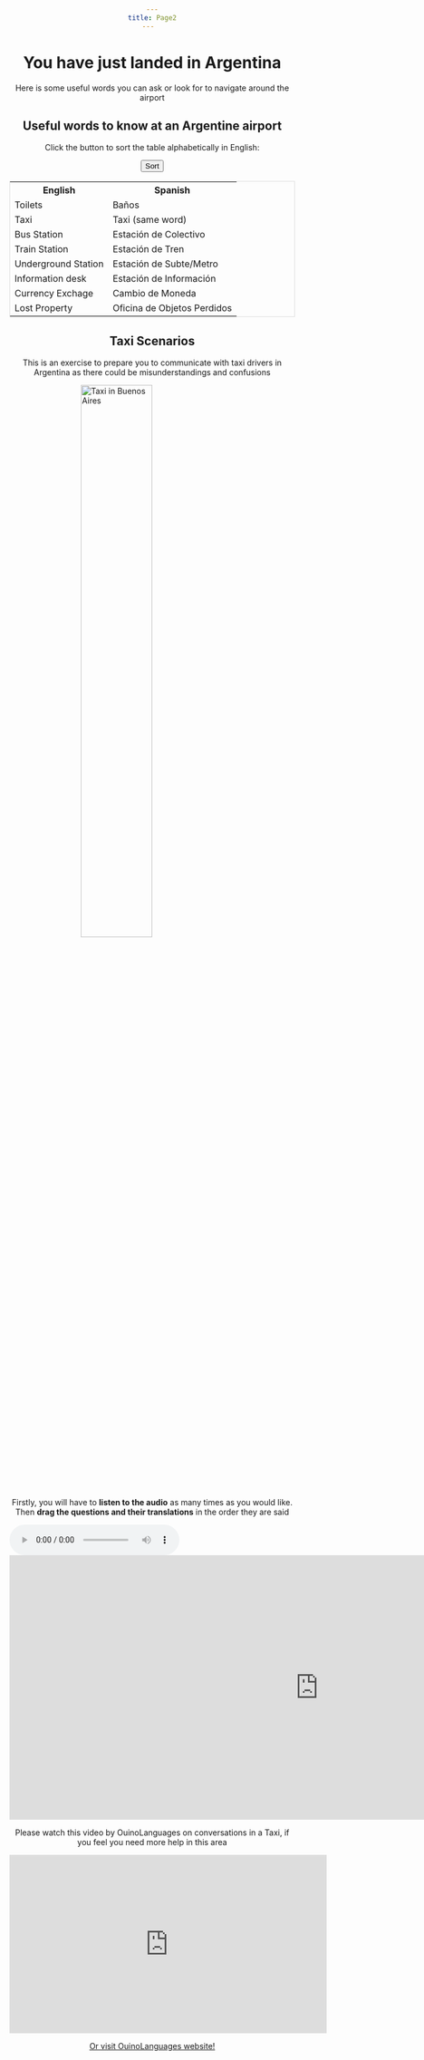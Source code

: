 ```yaml
---
title: Page2
---  
```

<style>
h1 {text-align: center;}
h2 {text-align: center;}
  div {text-align: center;}
p {text-align: center;}
</style>


<h1>You have just landed in Argentina</h1>

  <p>Here is some useful words you can ask or look for to navigate around the airport</p>
  
  <title>Sort a HTML Table Alphabetically</title>
<style>
table {
  border-spacing: 0;
  width: 100%;
  border: 1px solid #ddd;
}

th, td {
  text-align: left;
  padding: 16px;
}

tr:nth-child(even) {
  background-color: #f2f2f2
}
</style>

<h2>Useful words to know at an Argentine airport</h2>
<p>Click the button to sort the table alphabetically in English:</p>
<p><button onclick="sortTable()">Sort</button></p>

<table id="myTable">
  <tr>
    <th>English</th>
    <th>Spanish</th>
  </tr>
  <tr>
    <td>Toilets</td>
    <td>Baños</td>
  </tr>
  <tr>
    <td>Taxi</td>
    <td>Taxi (same word)</td>
  </tr>
  <tr>
    <td>Bus Station</td>
    <td>Estación de Colectivo</td>
  </tr>
  <tr>
    <td>Train Station</td>
    <td>Estación de Tren</td>
  </tr>
  <tr>
    <td>Underground Station</td>
    <td>Estación de Subte/Metro</td>
  </tr>
  <tr>
    <td>Information desk</td>
    <td>Estación de Información</td>
  </tr>
  <tr>
    <td>Currency Exchage</td>
    <td>Cambio de Moneda</td>
  </tr>
  <tr>
    <td>Lost Property</td>
    <td>Oficina de Objetos Perdidos</td>
  </tr>
</table>

<script>
function sortTable() {
  var table, rows, switching, i, x, y, shouldSwitch;
  table = document.getElementById("myTable");
  switching = true;
  /*Make a loop that will continue until
  no switching has been done:*/
  while (switching) {
    //start by saying: no switching is done:
    switching = false;
    rows = table.rows;
    /*Loop through all table rows (except the
    first, which contains table headers):*/
    for (i = 1; i < (rows.length - 1); i++) {
      //start by saying there should be no switching:
      shouldSwitch = false;
      /*Get the two elements you want to compare,
      one from current row and one from the next:*/
      x = rows[i].getElementsByTagName("TD")[0];
      y = rows[i + 1].getElementsByTagName("TD")[0];
      //check if the two rows should switch place:
      if (x.innerHTML.toLowerCase() > y.innerHTML.toLowerCase()) {
        //if so, mark as a switch and break the loop:
        shouldSwitch = true;
        break;
      }
    }
    if (shouldSwitch) {
      /*If a switch has been marked, make the switch
      and mark that a switch has been done:*/
      rows[i].parentNode.insertBefore(rows[i + 1], rows[i]);
      switching = true;
    }
  }
}
</script>
  
  <meta name="viewport" content="width=device-width, initial-scale=1">
<style>
img {
  display: block;
  margin-left: auto;
  margin-right: auto;
}
</style>

  
  
  
<h2>Taxi Scenarios</h2>

<p>This is an exercise to prepare you to communicate with taxi drivers in Argentina as there could be misunderstandings and confusions</p>

<img src="https://upload.wikimedia.org/wikipedia/commons/thumb/e/e0/Taxi_in_Buenos_Aires.jpg/512px-Taxi_in_Buenos_Aires.jpg" alt="Taxi in Buenos Aires" style="width:50%;">


<p>Firstly, you will have to <strong>listen to the audio</strong> as many times as you would like. Then <strong>drag the questions and their translations</strong> in the order they are said</p>
  
 
<audio controls>
  <source src="https://jakeayc.github.io/SML5202-2021-Final/audio/Taxi.mp3" type="audio/mpeg">
</audio>

<iframe src="https://h5p.org/h5p/embed/1240602" width="1090" height="467" frameborder="0" allowfullscreen="allowfullscreen" allow="geolocation *; microphone *; camera *; midi *; encrypted-media *" title="Taxi scenario"></iframe><script src="https://h5p.org/sites/all/modules/h5p/library/js/h5p-resizer.js" charset="UTF-8"></script>

<p>Please watch this video by OuinoLanguages on conversations in a Taxi, if you feel you need more help in this area</p> 
  <iframe width="560" height="315" src="https://www.youtube.com/embed/pDEHxG4tKvo" title="YouTube video player" frameborder="0" allow="accelerometer; autoplay; clipboard-write; encrypted-media; gyroscope; picture-in-picture" allowfullscreen></iframe>
 
  <p><a href="https://www.ouinolanguages.com/spanish/">Or visit OuinoLanguages website!</a></p>


  
